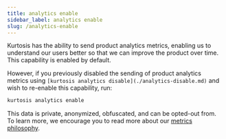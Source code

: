 ```yaml
---
title: analytics enable
sidebar_label: analytics enable
slug: /analytics-enable
---
```


Kurtosis has the ability to send product analytics metrics, enabling us to understand our users better so that we can improve the product over time. This capability is enabled by default. 

However, if you previously disabled the sending of product analytics metrics using `[kurtosis analytics disable](./analytics-disable.md)` and wish to re-enable this capability, run:

```bash
kurtosis analytics enable
``` 

This data is private, anonymized, obfuscated, and can be opted-out from. To learn more, we encourage you to read more about our [metrics philosophy](../../explanations/metrics-philosophy.md).